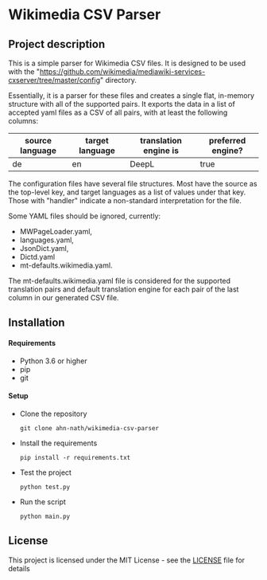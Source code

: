# Wikimedia CSV Parser

## Project description

This is a simple parser for Wikimedia CSV files. It is designed to be used with
the "https://github.com/wikimedia/mediawiki-services-cxserver/tree/master/config" directory.

Essentially, it is a parser for these files and creates a single flat, in-memory structure with all of the supported
pairs. It exports the data in a list of accepted yaml files as a CSV of all pairs, with at least the following columns:

| source language | target language | translation engine is | preferred engine? |
|-----------------|-----------------|-----------------------|-------------------|
| de              | en              | DeepL                 | true              |


The configuration files have several file structures. Most have the source as the top-level key, and target
languages as a list of values under that key. Those with "handler" indicate a non-standard
interpretation for the file.

Some YAML files should be ignored, currently:

- MWPageLoader.yaml,
- languages.yaml,
- JsonDict.yaml,
- Dictd.yaml
- mt-defaults.wikimedia.yaml.

The mt-defaults.wikimedia.yaml file is considered for the supported translation pairs and
default translation engine for each pair of the last column in our generated CSV file.

## Installation

#### Requirements

* Python 3.6 or higher
* pip
* git

#### Setup

* Clone the repository

  `git clone ahn-nath/wikimedia-csv-parser`
* Install the requirements

  `pip install -r requirements.txt`
  
* Test the project
  
  `python test.py`
  
* Run the script

  `python main.py`

## License

This project is licensed under the MIT License - see the [LICENSE](LICENSE) file for details





 
